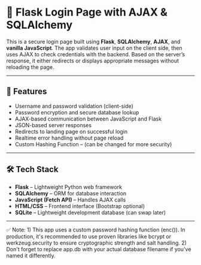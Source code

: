 # 🔐 Flask Login Page with AJAX & SQLAlchemy 

This is a secure login page built using **Flask**, **SQLAlchemy**, **AJAX**, and **vanilla JavaScript**. The app validates user input on the client side, then uses AJAX to check credentials with the backend. 
Based on the server’s response, it either redirects or displays appropriate messages without reloading the page.

---

## 🚀 Features

- Username and password validation (client-side)
- Password encryption and secure database lookup
- AJAX-based communication between JavaScript and Flask
- JSON-based server responses
- Redirects to landing page on successful login
- Realtime error handling without page reload
- Custom Hashing Function – (can be changed for more security)

---

## 🛠️ Tech Stack

- **Flask** – Lightweight Python web framework  
- **SQLAlchemy** – ORM for database interaction  
- **JavaScript (Fetch API)** – Handles AJAX calls  
- **HTML/CSS** – Frontend interface (Bootstrap optional)  
- **SQLite** – Lightweight development database (can swap later)

---

✅ Note: 1) This app uses a custom password hashing function (enc()). In production, it's recommended to use proven libraries like bcrypt or werkzeug.security to ensure cryptographic strength and salt handling.
          2) Don't forget to replace app.db with your actual database filename if you've named it differently.
